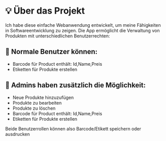 # 💡 Über das Projekt
Ich habe diese einfache Webanwendung entwickelt, um meine Fähigkeiten in Softwareentwicklung zu zeigen.
Die App ermöglicht die Verwaltung von Produkten mit unterschiedlichen Benutzerrechten:
## 👤 Normale Benutzer können:
- Barcode für Product enthält: Id,Name,Preis
- Etiketten für Produkte erstellen
## 🔐 Admins haben zusätzlich die Möglichkeit:
- Neue Produkte hinzuzufügen
- Produkte zu bearbeiten
- Produkte zu löschen
- Barcode für Product enthält: Id,Name,Preis
- Etiketten für Produkte erstellen</br>

Beide Benutzerrollen können also Barcode/Etikett speichern oder ausdrucken

